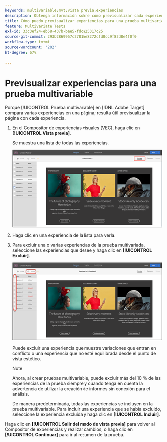 ```yaml
---
keywords: multivariable;mvt;vista previa;experiencias
description: Obtenga información sobre cómo previsualizar cada experiencia en una actividad de prueba multivariable (MVT) en Adobe [!DNL Target] usar el Compositor de experiencias visuales (VEC).
title: Cómo puedo previsualizar experiencias para una prueba multivariable (MVT)
feature: Multivariate Tests
exl-id: 33c3ef24-eb58-437b-bae5-fdca25317c25
source-git-commit: 293b2869957c2781be8272cfd0cc9f82d8e4f0f0
workflow-type: tm+mt
source-wordcount: '202'
ht-degree: 67%

---
```


# Previsualizar experiencias para una prueba multivariable

Porque [!UICONTROL Prueba multivariable] en [!DNL Adobe Target] compara varias experiencias en una página; resulta útil previsualizar la página con cada experiencia.

1. En el Compositor de experiencias visuales (VEC), haga clic en **[!UICONTROL Vista previa]**.

   Se muestra una lista de todas las experiencias.

   ![imagen de vista previa](assets/preview.png)

1. Haga clic en una experiencia de la lista para verla.

1. Para excluir una o varias experiencias de la prueba multivariada, seleccione las experiencias que desee y haga clic en **[!UICONTROL Excluir]**.

   ![Excluir experiencias](/help/main/c-activities/c-multivariate-testing/t-create-multivariate-test/assets/preview-mvt-exclude.png)

   Puede excluir una experiencia que muestre variaciones que entran en conflicto o una experiencia que no esté equilibrada desde el punto de vista estético.

   >[!NOTE]
   >
   >Ahora, al crear pruebas multivariable, puede excluir más del 10 % de las experiencias de la prueba siempre y cuando tenga en cuenta la advertencia de utilizar la creación de informes sin conexión para el análisis.

   De manera predeterminada, todas las experiencias se incluyen en la prueba multivariable. Para incluir una experiencia que se había excluido, seleccione la experiencia excluida y haga clic en **[!UICONTROL Incluir]**.

Haga clic en **[!UICONTROL Salir del modo de vista previa]** para volver al Compositor de experiencias y realizar cambios, o haga clic en **[!UICONTROL Continuar]** para ir al resumen de la prueba.
